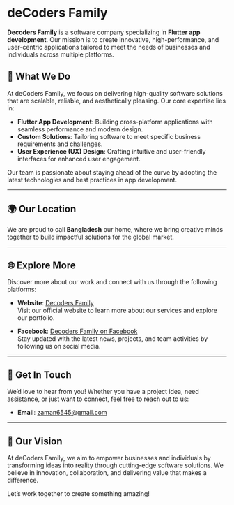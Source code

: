 # deCoders Family

**Decoders Family** is a software company specializing in **Flutter app development**. Our mission is to create innovative, high-performance, and user-centric applications tailored to meet the needs of businesses and individuals across multiple platforms.

## 🌟 What We Do

At deCoders Family, we focus on delivering high-quality software solutions that are scalable, reliable, and aesthetically pleasing. Our core expertise lies in:

- **Flutter App Development**: Building cross-platform applications with seamless performance and modern design.
- **Custom Solutions**: Tailoring software to meet specific business requirements and challenges.
- **User Experience (UX) Design**: Crafting intuitive and user-friendly interfaces for enhanced user engagement.

Our team is passionate about staying ahead of the curve by adopting the latest technologies and best practices in app development.

---

## 🌍 Our Location

We are proud to call **Bangladesh** our home, where we bring creative minds together to build impactful solutions for the global market.

---

## 🌐 Explore More

Discover more about our work and connect with us through the following platforms:

- **Website**: [Decoders Family](https://decodersfamily.netlify.app/)  
  Visit our official website to learn more about our services and explore our portfolio.
  
- **Facebook**: [Decoders Family on Facebook](https://facebook.com/decodersfamily)  
  Stay updated with the latest news, projects, and team activities by following us on social media.

---

## 📧 Get In Touch

We’d love to hear from you! Whether you have a project idea, need assistance, or just want to connect, feel free to reach out to us:

- **Email**: [zaman6545@gmail.com](mailto:zaman6545@gmail.com)

---

## 🌟 Our Vision

At deCoders Family, we aim to empower businesses and individuals by transforming ideas into reality through cutting-edge software solutions. We believe in innovation, collaboration, and delivering value that makes a difference.

Let’s work together to create something amazing!
